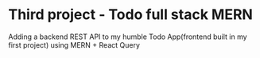 # Third project - Todo full stack MERN

Adding a backend REST API to my humble Todo App(frontend built in my first project) using MERN + React Query
